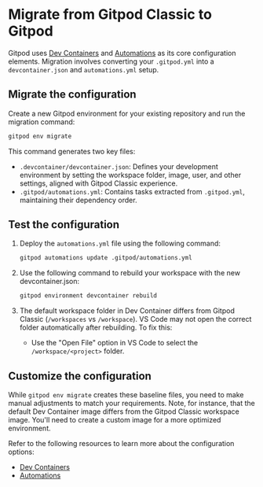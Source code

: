 # Migrate from Gitpod Classic to Gitpod

Gitpod uses [Dev Containers](/flex/configuration/devcontainer) and [Automations](/flex/configuration/automations) as its core configuration elements. Migration involves converting your `.gitpod.yml` into a `devcontainer.json` and `automations.yml` setup.

## Migrate the configuration

Create a new Gitpod environment for your existing repository and run the migration command:

```sh
gitpod env migrate
```

This command generates two key files:

* `.devcontainer/devcontainer.json`: Defines your development environment by setting the workspace folder, image, user, and other settings, aligned with Gitpod Classic experience.
* `.gitpod/automations.yml`: Contains tasks extracted from `.gitpod.yml`, maintaining their dependency order.

## Test the configuration

1. Deploy the `automations.yml` file using the following command:

   ```sh
   gitpod automations update .gitpod/automations.yml
   ```

2. Use the following command to rebuild your workspace with the new devcontainer.json:

   ```sh
   gitpod environment devcontainer rebuild
   ```

3. The default workspace folder in Dev Container differs from Gitpod Classic (`/workspaces` vs `/workspace`). VS Code may not open the correct folder automatically after rebuilding. To fix this:

   * Use the "Open File" option in VS Code to select the `/workspace/<project>` folder.

## Customize the configuration

While `gitpod env migrate` creates these baseline files, you need to make manual adjustments to match your requirements.
Note, for instance, that the default Dev Container image differs from the Gitpod Classic workspace image. You'll need to create a custom image for a more optimized environment.

Refer to the following resources to learn more about the configuration options:

* [Dev Containers](/flex/configuration/devcontainer)
* [Automations](/flex/configuration/automations)
